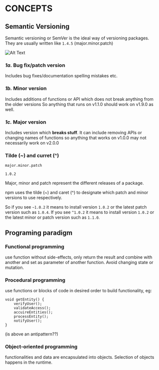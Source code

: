 # CONCEPTS

## Semantic Versioning

Semantic versioning or SemVer is the ideal way of versioning packages. They are usually written like `1.4.5` \(major.minor.patch\)

![Alt Text](https://res.cloudinary.com/practicaldev/image/fetch/s--vTMVK06i--/c_limit%2Cf_auto%2Cfl_progressive%2Cq_auto%2Cw_880/https://thepracticaldev.s3.amazonaws.com/i/uyw4yois1mkqr967ufb8.png)

### _1a._ Bug fix/patch version

Includes bug fixes/documentation spelling mistakes etc.

### _1b._ Minor version

Includes additions of functions or API which does not break anything from the older versions So anything that runs on v1.1.0 should work on v1.9.0 as well.

### _1c._ Major version

Includes version which **breaks stuff**. It can include removing APIs or changing names of functions so anything that works on v1.0.0 may not necessarily work on v2.0.0

### Tilde \(~\) and curret \(^\)

```text
major.minor.patch

1.0.2
```

Major, minor and patch represent the different releases of a package.

npm uses the tilde \(~\) and caret \(^\) to designate which patch and minor versions to use respectively.

So if you see `~1.0.2` it means to install version `1.0.2` or the latest patch version such as `1.0.4`. If you see `^1.0.2` it means to install version `1.0.2` or the latest minor or patch version such as `1.1.0`.

## Programing paradigm

### Functional programming

use function without side-effects, only return the result and combine with another and set as parameter of another function. Avoid changing state or mutation.

### Procedural programming

use functions or blocks of code in desired order to build functionality, eg:

```text
void getEntity() {
    verifyUser();
    validateAccess();
    accuireEntities();
    processEntity();
    notifyUser();
}
```

\(is above an antipattern??\)

### Object-oriented programming

functionalities and data are encapsulated into objects. Selection of objects happens in the runtime.

